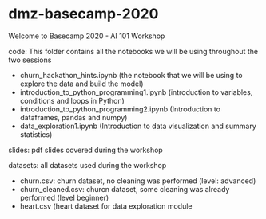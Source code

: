# dmz-basecamp-2020

Welcome to Basecamp 2020 - AI 101 Workshop 


code: This folder contains all the notebooks we will be using throughout the two sessions
  - churn_hackathon_hints.ipynb (the notebook that we will be using to explore the data and build the model)
  - introduction_to_python_programming1.ipynb (introduction to variables, conditions and loops in Python)
  - introduction_to_python_programming2.ipynb (Introduction to dataframes, pandas and numpy)
  - data_exploration1.ipynb (Introduction to data visualization and summary statistics)
  
slides: pdf slides covered during the workshop

datasets: all datasets used during the workshop
  - churn.csv: churn dataset, no cleaning was performed (level: advanced)
  - churn_cleaned.csv: churcn dataset, some cleaning was already performed (level beginner)
  - heart.csv (heart dataset for data exploration module
